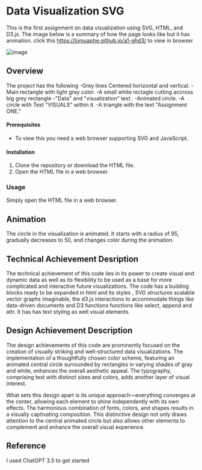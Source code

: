 # Data Visualization SVG
 This is the first assignment on data visualization using SVG, HTML, and D3.js. The image below is a summary of how the page looks like but it has animation. click this https://lomuaphe.github.io/a1-ghd3/ to view in browser
 
![image](https://github.com/lomuaphe/a1-ghd3/assets/1378493/3f2fcbfb-4e75-467d-bc39-1312b64c62e7)

## Overview
The project has the following
-Grey lines Centered horizontal and vertical.
-Main rectangle with light grey color.
-A small white rectagle cutting accross big grey rectangle 
-"Data" and "visualization" text .
-Animated circle.
-A circle with Text "VISUALS" within it.
-A triangle with the text "Assignment ONE." 

#### Prerequisites
- To view this you need a web browser supporting SVG and JavaScript.

#### Installation
1. Clone the repository or download the HTML file.
2. Open the HTML file in a web browser.
### Usage
Simply open the HTML file in a web browser.
## Animation
The circle in the visualization is animated. It starts with a radius of 95, gradually decreases to 50, and changes color during the animation.
## Technical Achievement Desription 
The technical achievement of this code lies in its power to create visual and dynamic data as well as its flexibility to be used as a base for more complicated and interactive future visualizations. The code has a building blocks ready to be expanded in html and its styles , SVG structures scalable vector graphs imaginable, the d3.js interactions to accommodate things like data-driven documents and D3 functions functions like select, append and attr. It has has text styling as well visual elements. 
## Design Achievement Description
The design achievements of this code are prominently focused on the creation of visually striking and well-structured data visualizations. The implementation of a thoughtfully chosen color scheme, featuring an animated central circle surrounded by rectangles in varying shades of gray and white, enhances the overall aesthetic appeal. The typography, comprising text with distinct sizes and colors, adds another layer of visual interest.

What sets this design apart is its unique approach—everything converges at the center, allowing each element to shine independently with its own effects. The harmonious combination of fonts, colors, and shapes results in a visually captivating composition. This distinctive design not only draws attention to the central animated circle but also allows other elements to complement and enhance the overall visual experience.
## Reference
I used ChatGPT 3.5 to get started 
